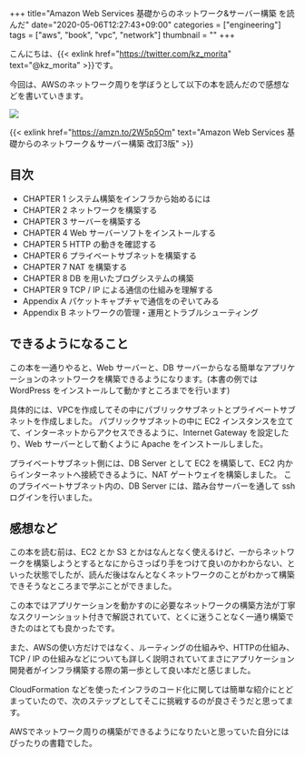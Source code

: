 +++
title="Amazon Web Services 基礎からのネットワーク&サーバー構築 を読んだ"
date="2020-05-06T12:27:43+09:00"
categories = ["engineering"]
tags = ["aws", "book", "vpc", "network"]
thumbnail = ""
+++

こんにちは、{{< exlink href="https://twitter.com/kz_morita" text="@kz_morita" >}}です。

今回は、AWSのネットワーク周りを学ぼうとして以下の本を読んだので感想などを書いていきます。

<a href="https://www.amazon.co.jp/dp/B084QQ7TCF/ref=as_li_ss_il?ie=UTF8&linkCode=li2&tag=foresta04-22&linkId=a867aa381c69cdbbd5dd09552111e2f3&language=ja_JP" target="_blank"><img border="0" src="//ws-fe.amazon-adsystem.com/widgets/q?_encoding=UTF8&ASIN=B084QQ7TCF&Format=_SL160_&ID=AsinImage&MarketPlace=JP&ServiceVersion=20070822&WS=1&tag=foresta04-22&language=ja_JP" ></a><img src="https://ir-jp.amazon-adsystem.com/e/ir?t=foresta04-22&language=ja_JP&l=li2&o=9&a=B084QQ7TCF" width="1" height="1" border="0" alt="" style="border:none !important; margin:0px !important;" />

{{< exlink href="https://amzn.to/2W5p5Om" text="Amazon Web Services 基礎からのネットワーク＆サーバー構築  改訂3版" >}}

## 目次

* CHAPTER 1 システム構築をインフラから始めるには
* CHAPTER 2 ネットワークを構築する
* CHAPTER 3 サーバーを構築する
* CHAPTER 4 Web サーバーソフトをインストールする
* CHAPTER 5 HTTP の動きを確認する
* CHAPTER 6 プライベートサブネットを構築する
* CHAPTER 7 NAT を構築する
* CHAPTER 8 DB を用いたブログシステムの構築
* CHAPTER 9 TCP / IP による通信の仕組みを理解する
* Appendix A パケットキャプチャで通信をのぞいてみる
* Appendix B ネットワークの管理・運用とトラブルシューティング

## できるようになること

この本を一通りやると、Web サーバーと、DB サーバーからなる簡単なアプリケーションのネットワークを構築できるようになります。(本書の例では WordPress をインストールして動かすところまでを行います)

具体的には、VPCを作成してその中にパブリックサブネットとプライベートサブネットを作成しました。
パブリックサブネットの中に EC2 インスタンスを立てて、インターネットからアクセスできるように、Internet Gateway を設定したり、Web サーバーとして動くように Apache をインストールしました。

プライベートサブネット側には、DB Server として EC2 を構築して、EC2 内からインターネットへ接続できるように、NAT ゲートウェイを構築しました。
このプライベートサブネット内の、DB Server には、踏み台サーバーを通して ssh ログインを行いました。

## 感想など

この本を読む前は、EC2 とか S3 とかはなんとなく使えるけど、一からネットワークを構築しようとするとなにからさっぱり手をつけて良いのかわからない、といった状態でしたが、読んだ後はなんとなくネットワークのことがわかって構築できそうなところまで学ぶことができました。

この本ではアプリケーションを動かすのに必要なネットワークの構築方法が丁寧なスクリーンショット付きで解説されていて、とくに迷うことなく一通り構築できたのはとても良かったです。

また、AWSの使い方だけではなく、ルーティングの仕組みや、HTTPの仕組み、TCP / IP の仕組みなどについても詳しく説明されていてまさにアプリケーション開発者がインフラ構築する際の第一歩として良い本だと感じました。

CloudFormation などを使ったインフラのコード化に関しては簡単な紹介にとどまっていたので、次のステップとしてそこに挑戦するのが良さそうだと思ってます。

AWSでネットワーク周りの構築ができるようになりたいと思っていた自分にはぴったりの書籍でした。


